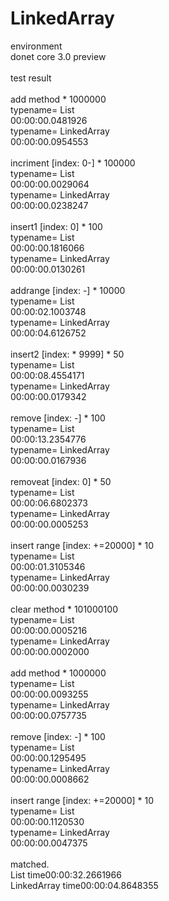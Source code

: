 # LinkedArray

environment<br>
donet core 3.0 preview<br>
<br>
test result<br>
<br>
add method * 1000000<br>
typename= List<decimal><br>
00:00:00.0481926<br>
typename= LinkedArray<decimal><br>
00:00:00.0954553<br>
<br>
incriment [index: 0-] * 100000<br>
typename= List<decimal><br>
00:00:00.0029064<br>
typename= LinkedArray<decimal><br>
00:00:00.0238247<br>
<br>
insert1 [index: 0] * 100<br>
typename= List<decimal><br>
00:00:00.1816066<br>
typename= LinkedArray<decimal><br>
00:00:00.0130261<br>
<br>
addrange [index: -] * 10000<br>
typename= List<decimal><br>
00:00:02.1003748<br>
typename= LinkedArray<decimal><br>
00:00:04.6126752<br>
<br>
insert2 [index: * 9999] * 50<br>
typename= List<decimal><br>
00:00:08.4554171<br>
typename= LinkedArray<decimal><br>
00:00:00.0179342<br>
<br>
remove [index: -] * 100<br>
typename= List<decimal><br>
00:00:13.2354776<br>
typename= LinkedArray<decimal><br>
00:00:00.0167936<br>
<br>
removeat [index: 0] * 50<br>
typename= List<decimal><br>
00:00:06.6802373<br>
typename= LinkedArray<decimal><br>
00:00:00.0005253<br>
<br>
insert range [index: +=20000] * 10<br>
typename= List<decimal><br>
00:00:01.3105346<br>
typename= LinkedArray<decimal><br>
00:00:00.0030239<br>
<br>
clear method * 101000100<br>
typename= List<decimal><br>
00:00:00.0005216<br>
typename= LinkedArray<decimal><br>
00:00:00.0002000<br>
<br>
add method * 1000000<br>
typename= List<decimal><br>
00:00:00.0093255<br>
typename= LinkedArray<decimal><br>
00:00:00.0757735<br>
<br>
remove [index: -] * 100<br>
typename= List<decimal><br>
00:00:00.1295495<br>
typename= LinkedArray<decimal><br>
00:00:00.0008662<br>
<br>
insert range [index: +=20000] * 10<br>
typename= List<decimal><br>
00:00:00.1120530<br>
typename= LinkedArray<decimal><br>
00:00:00.0047375<br>
<br>
matched.<br>
List time00:00:32.2661966<br>
LinkedArray time00:00:04.8648355
